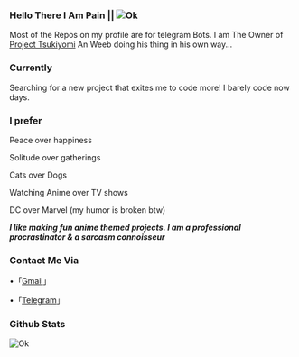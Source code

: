 ### Hello There I Am Pain || ![Ok](https://komarev.com/ghpvc/?username=pain-senpai&label=Profile%20views&color=0e75b6&style=flat)

Most of the Repos on my profile are for telegram Bots. I am The Owner of [Project Tsukiyomi](https://t.me/Project_Tsukiyomi/06) An Weeb doing his thing in his own way... 

### Currently 
Searching for a new project that exites me to code more! I barely code now days. 

### I prefer 
Peace over happiness 

Solitude over gatherings 

Cats over Dogs 

Watching Anime over TV shows 

DC over Marvel 
(my humor is broken btw) 
 
***I like making fun anime themed projects. 
 I am a professional procrastinator & 
 a sarcasm connoisseur***


### Contact Me Via 
•「[Gmail](mailto:uzumakipain651@gmail.com)」

•「[Telegram](https://t.me/Pain_To_This_World)」



### Github Stats
![Ok](https://github-readme-stats.vercel.app/api?username=pain-senpai&theme=midnight-purple&show_icons=true)
